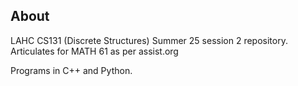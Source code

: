 ## About
LAHC CS131 (Discrete Structures) Summer 25 session 2 repository. Articulates for MATH 61 as per assist.org

Programs in C++ and Python. 
